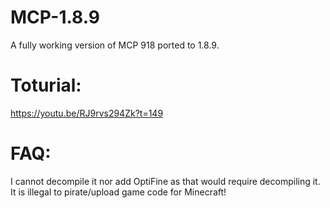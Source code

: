 # MCP-1.8.9
A fully working version of MCP 918 ported to 1.8.9.

# Toturial:
https://youtu.be/RJ9rvs294Zk?t=149

# FAQ:
I cannot decompile it nor add OptiFine as that would require decompiling it. It is illegal to pirate/upload game code for Minecraft!
